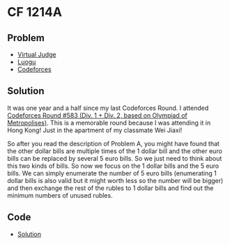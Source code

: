 # CF 1214A

## Problem

- [Virtual Judge](https://vjudge.net/problem/CodeForces-1214A)
- [Luogu](https://www.luogu.com.cn/problem/CF1214A)
- [Codeforces](https://codeforces.com/problemset/problem/1214/A)

## Solution

It was one year and a half since my last Codeforces Round. I attended <a href="https://codeforces.com/contest/1214/">Codeforces Round #583 (Div. 1 + Div. 2, based on Olympiad of Metropolises)</a>. This is a memorable round because I was attending it in Hong Kong! Just in the apartment of my classmate Wei Jiaxi!

So after you read the description of Problem A, you might have found that the other dollar bills are multiple times of the 1 dollar bill and the other euro bills can be replaced by several 5 euro bills. So we just need to think about this two kinds of bills. So now we focus on the 1 dollar bills and the 5 euro bills. We can simply enumerate the number of 5 euro bills (enumerating 1 dollar bills is also valid but it might worth less so the number will be bigger) and then exchange the rest of the rubles to 1 dollar bills and find out the minimum numbers of unused rubles.

## Code

- [Solution](CF.1214A.0.cpp)
